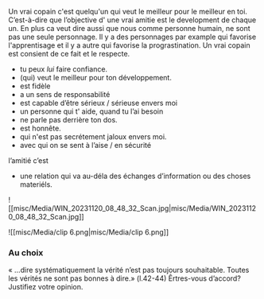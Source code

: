  
Un vrai copain c'est quelqu'un qui veut le meilleur pour le meilleur en toi.
C’est-à-dire que l’objective d' une vrai amitie  est le development de chaque un. En plus ca veut dire aussi que nous comme personne humain, ne sont pas une seule personnage. Il y a des personnages par example  qui favorise l'apprentisage et il y a autre qui favorise la prograstination. Un vrai copain est consient de ce fait et le respecte.

- tu peux *lui* faire confiance.
- (qui) veut le meilleur pour ton développement.
- est fidèle
- a un sens de responsabilité
- est capable d’être sérieux / sérieuse envers moi
- un personne qui t' aide, quand tu l’ai besoin 
- ne parle pas derrière ton dos.
- est honnête.
- qui n'est pas secrétement jaloux envers moi.
- avec qui on se sent à l’aise / en sécurité


l’amitié c’est

- une relation qui va au-déla des échanges d’information ou des choses materiéls. 


![[misc/Media/WIN_20231120_08_48_32_Scan.jpg|misc/Media/WIN_20231120_08_48_32_Scan.jpg]]

![[misc/Media/clip 6.png|misc/Media/clip 6.png]]

### Au choix 
« …dire systématiquement la vérité n’est pas toujours souhaitable. Toutes les vérités ne sont pas bonnes à dire.» (l.42-44) Êrtres-vous d’accord? Justifiez votre opinion.
